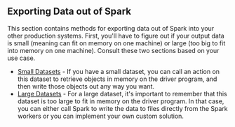 ## Exporting Data out of Spark

This section contains methods for exporting data out of Spark into your
other production systems.  First, you'll have to figure out if your output data
is small (meaning can fit on memory on one machine) or large
(too big to fit into memory on one machine).  Consult these two sections
based on your use case.

* [Small Datasets](small.md) - If you have a small dataset, you can call an action on
this dataset to retrieve objects in memory on the driver program, and then write
those objects out any way you want.
* [Large Datasets](large.md) - For a large dataset, it's important to remember that this
dataset is too large to fit in memory on the driver program.  In that case, you
can either call Spark to write the data to files directly from the Spark workers or you can implement your own custom solution.
